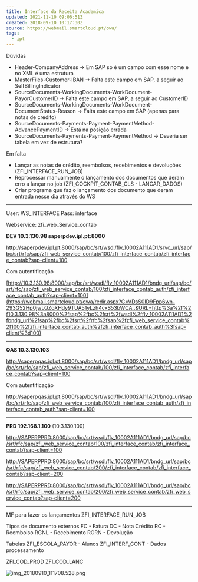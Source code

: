 ```yaml
---
title: Interface da Receita Academica
updated: 2021-11-10 09:06:51Z
created: 2018-09-10 10:17:30Z
source: https://webmail.smartcloud.pt/owa/
tags:
  - ipl
---
```


Dúvidas

- Header-CompanyAddress -> Em SAP só é um campo com esse nome e no XML é uma estrutura
- MasterFiles-Customer-IBAN -> Falta este campo em SAP, a seguir ao SelfBillingIndicator
- SourceDocuments-WorkingDocuments-WorkDocument-PayorCustomerID -> Falta este campo em SAP, a seguir ao CustomerID
- SourceDocuments-WorkingDocuments-WorkDocument-DocumentStatus-Reason -> Falta este campo em SAP (apenas para notas de crédito)
- SourceDocuments-Payments-Payment-PaymentMethod-AdvancePaymentID -> Está na posição errada
- SourceDocuments-Payments-Payment-PaymentMethod -> Deveria ser tabela em vez de estrutura?

Em falta

- Lançar as notas de crédito, reembolsos, recebimentos e devoluções (ZFI_INTERFACE_RUN_JOB)
- Reprocessar manualmente o lançamento dos documentos que deram erro a lançar no job (ZFI_COCKPIT_CONTAB_CLS - LANCAR_DADOS)
- Criar programa que faz o lançamento dos documento que deram entrada nesse dia através do WS

* * *

User: WS_INTERFACE
Pass: interface

Webservice: zfi_web_Service_contab

**DEV 10.3.130.98 saperpdev.ipl.pt:8000**

http://saperpdev.ipl.pt:8000/sap/bc/srt/wsdl/flv_10002A111AD1/srvc_url/sap/bc/srt/rfc/sap/zfi_web_service_contab/100/zfi_interface_contab/zfi_interface_contab?sap-client=100

Com autentificação

[http://10.3.130.98:8000/sap/bc/srt/wsdl/flv_10002A111AD1/bndg_url/sap/bc/srt/rfc/sap/zfi_web_service_contab/100/zfi_interface_contab_auth/zfi_interface_contab_auth?sap-client=100](https://webmail.smartcloud.pt/owa/redir.aspx?C=VDsS0ID9Fpp6wn-293G52Hp0jwLQZoXHdy9TUA51yLzh4cxS53bWCA..&URL=http%3a%2f%2f10.3.130.98%3a8000%2fsap%2fbc%2fsrt%2fwsdl%2fflv_10002A111AD1%2fbndg_url%2fsap%2fbc%2fsrt%2frfc%2fsap%2fzfi_web_service_contab%2f100%2fzfi_interface_contab_auth%2fzfi_interface_contab_auth%3fsap-client%3d100)

* * *

**QAS 10.3.130.103**

http://saperpqas.ipl.pt:8000/sap/bc/srt/wsdl/flv_10002A111AD1/bndg_url/sap/bc/srt/rfc/sap/zfi_web_service_contab/100/zfi_interface_contab/zfi_interface_contab?sap-client=100

Com autentificação

http://saperpqas.ipl.pt:8000/sap/bc/srt/wsdl/flv_10002A111AD1/bndg_url/sap/bc/srt/rfc/sap/zfi_web_service_contab/100/zfi_interface_contab_auth/zfi_interface_contab_auth?sap-client=100

* * *

**PRD 192.168.1.100**  (10.3.130.100)

[http://SAPERPPRD:8000/sap/bc/srt/wsdl/flv_10002A111AD1/bndg_url/sap/bc/srt/rfc/sap/zfi_web_service_contab/100/zfi_interface_contab/zfi_interface_contab?sap-client=100](http://saperpprd:8000/sap/bc/srt/wsdl/flv_10002A111AD1/bndg_url/sap/bc/srt/rfc/sap/zfi_web_service_contab/100/zfi_interface_contab/zfi_interface_contab?sap-client=100)

[http://SAPERPPRD:8000/sap/bc/srt/wsdl/flv_10002A111AD1/bndg_url/sap/bc/srt/rfc/sap/zfi_web_service_contab/200/zfi_interface_contab/zfi_interface_contab?sap-client=200](http://saperpprd:8000/sap/bc/srt/wsdl/flv_10002A111AD1/bndg_url/sap/bc/srt/rfc/sap/zfi_web_service_contab/200/zfi_interface_contab/zfi_interface_contab?sap-client=200)

[http://SAPERPPRD:8000/sap/bc/srt/wsdl/flv_10002A111AD1/bndg_url/sap/bc/srt/rfc/sap/zfi_web_service_contab/200/zfi_web_service_contab/zfi_web_service_contab?sap-client=200](http://saperpprd:8000/sap/bc/srt/wsdl/flv_10002A111AD1/bndg_url/sap/bc/srt/rfc/sap/zfi_web_service_contab/200/zfi_web_service_contab/zfi_web_service_contab?sap-client=200)

* * *

MF para fazer os lançamentos
ZFI_INTERFACE_RUN_JOB

Tipos de documento externos
FC - Fatura
DC - Nota Crédito
RC - Reembolso
RGNL - Recebimento
RGRN - Devolução

Tabelas
ZFI_ESCOLA_PAYOR - Alunos
ZFI_INTERF_CONT - Dados processamento

ZFI_COD_PROD
ZFI_COD_LANC

![img_20180910_111708.528.png](img_20180910_111708.528.png)